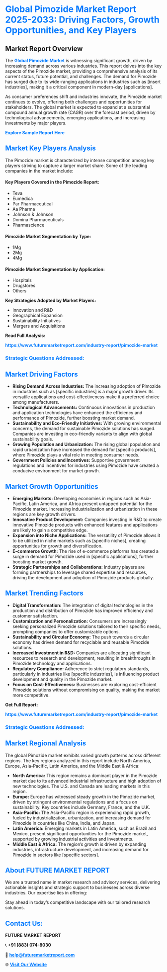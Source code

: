 <h1 style="color: #007BFF;">Global Pimozide Market Report 2025-2033: Driving Factors, Growth Opportunities, and Key Players</h1>

<section id="overview">
<h2>Market Report Overview</h2>
<p>The <a href="https://www.futuremarketreport.com/industry-report/pimozide-market" style="color: #007BFF; text-decoration: none;"><strong>Global Pimozide Market</strong></a> is witnessing significant growth, driven by increasing demand across various industries. This report delves into the key aspects of the Pimozide market, providing a comprehensive analysis of its current status, future potential, and challenges. The demand for Pimozide has surged due to its wide-ranging applications in industries such as [insert industries], making it a critical component in modern-day [applications].</p>
<p>As consumer preferences shift and industries innovate, the Pimozide market continues to evolve, offering both challenges and opportunities for stakeholders. The global market is expected to expand at a substantial compound annual growth rate (CAGR) over the forecast period, driven by technological advancements, emerging applications, and increasing investments by major players.</p>
</section>

<section id="overview">
<p><a href="https://www.futuremarketreport.com/request-sample/reportId=80151" style="color: #007BFF; text-decoration: none;"><strong>Explore Sample Report Here</strong></a></p>
</section>

<section id="key-players">
<h2 style="color: #007BFF;">Market Key Players Analysis</h2>
<p>The Pimozide market is characterized by intense competition among key players striving to capture a larger market share. Some of the leading companies in the market include:</p>
<h4>Key Players Covered in the Pimozide Report:</h4>
<ul><li>Teva</li><li>Eumedica</li><li>Par Pharmaceutical</li><li>Aa Pharma</li><li>Johnson &amp; Johnson</li><li>Domina Pharmaceuticals</li><li>Pharmascience</li></ul>
<h4>Pimozide Market Segmentation by Type:</h4>
<ul><li>1Mg</li><li>2Mg</li><li>4Mg</li></ul>

<h4>Pimozide Market Segmentation by Application:</h4>
<ul><li>Hospitals</li><li>Drugstores</li><li>Others</li></ul>
<p><strong>Key Strategies Adopted by Market Players:</strong></p>
<ul>
<li>Innovation and R&D</li>
<li>Geographical Expansion</li>
<li>Sustainability Initiatives</li>
<li>Mergers and Acquisitions</li>
</ul>
</section>

<section>
<p><strong>Read Full Analysis: </strong></p><a href="https://www.futuremarketreport.com/industry-report/pimozide-market" style="color: #007BFF; text-decoration: none;"><strong>https://www.futuremarketreport.com/industry-report/pimozide-market</strong></a>
<h3 style="color: #007BFF;">Strategic Questions Addressed:</h3>
</section>

<section id="driving-factors">
<h2 style="color: #007BFF;">Market Driving Factors</h2>
<ul>
<li><strong>Rising Demand Across Industries:</strong> The increasing adoption of Pimozide in industries such as [specific industries] is a major growth driver. Its versatile applications and cost-effectiveness make it a preferred choice among manufacturers.</li>
<li><strong>Technological Advancements:</strong> Continuous innovations in production and application technologies have enhanced the efficiency and performance of Pimozide, further boosting market demand.</li>
<li><strong>Sustainability and Eco-Friendly Initiatives:</strong> With growing environmental concerns, the demand for sustainable Pimozide solutions has surged. Companies are investing in eco-friendly variants to align with global sustainability goals.</li>
<li><strong>Growing Population and Urbanization:</strong> The rising global population and rapid urbanization have increased the demand for [specific products], where Pimozide plays a vital role in meeting consumer needs.</li>
<li><strong>Government Policies and Incentives:</strong> Supportive government regulations and incentives for industries using Pimozide have created a conducive environment for market growth.</li>
</ul>
</section>

<section id="growth-opportunities">
<h2 style="color: #007BFF;">Market Growth Opportunities</h2>
<ul>
<li><strong>Emerging Markets:</strong> Developing economies in regions such as Asia-Pacific, Latin America, and Africa present untapped potential for the Pimozide market. Increasing industrialization and urbanization in these regions are key growth drivers.</li>
<li><strong>Innovative Product Development:</strong> Companies investing in R&D to create innovative Pimozide products with enhanced features and applications are likely to gain a competitive edge.</li>
<li><strong>Expansion into Niche Applications:</strong> The versatility of Pimozide allows it to be utilized in niche markets such as [specific niches], creating opportunities for growth and diversification.</li>
<li><strong>E-commerce Growth:</strong> The rise of e-commerce platforms has created a surge in demand for Pimozide used in [specific applications], further boosting market growth.</li>
<li><strong>Strategic Partnerships and Collaborations:</strong> Industry players are forming partnerships to leverage shared expertise and resources, driving the development and adoption of Pimozide products globally.</li>
</ul>
</section>

<section id="trending-factors">
<h2 style="color: #007BFF;">Market Trending Factors</h2>
<ul>
<li><strong>Digital Transformation:</strong> The integration of digital technologies in the production and distribution of Pimozide has improved efficiency and customer satisfaction.</li>
<li><strong>Customization and Personalization:</strong> Consumers are increasingly seeking personalized Pimozide solutions tailored to their specific needs, prompting companies to offer customizable options.</li>
<li><strong>Sustainability and Circular Economy:</strong> The push towards a circular economy has driven demand for recyclable and reusable Pimozide solutions.</li>
<li><strong>Increased Investment in R&D:</strong> Companies are allocating significant resources to research and development, resulting in breakthroughs in Pimozide technology and applications.</li>
<li><strong>Regulatory Compliance:</strong> Adherence to strict regulatory standards, particularly in industries like [specific industries], is influencing product development and quality in the Pimozide market.</li>
<li><strong>Focus on Cost-Effectiveness:</strong> Businesses are exploring cost-efficient Pimozide solutions without compromising on quality, making the market more competitive.</li>
</ul>
</section>

<section>
<p><strong>Get Full Report: </strong></p><a href="https://www.futuremarketreport.com/industry-report/pimozide-market" style="color: #007BFF; text-decoration: none;"><strong>https://www.futuremarketreport.com/industry-report/pimozide-market</strong></a>
<h3 style="color: #007BFF;">Strategic Questions Addressed:</h3>
</section>


<section id="regional-analysis">
<h2 style="color: #007BFF;">Market Regional Analysis</h2>
<p>The global Pimozide market exhibits varied growth patterns across different regions. The key regions analyzed in this report include North America, Europe, Asia-Pacific, Latin America, and the Middle East & Africa:</p>
<ul>
<li><strong>North America:</strong> This region remains a dominant player in the Pimozide market due to its advanced industrial infrastructure and high adoption of new technologies. The U.S. and Canada are leading markets in this region.</li>
<li><strong>Europe:</strong> Europe has witnessed steady growth in the Pimozide market, driven by stringent environmental regulations and a focus on sustainability. Key countries include Germany, France, and the U.K.</li>
<li><strong>Asia-Pacific:</strong> The Asia-Pacific region is experiencing rapid growth, fueled by industrialization, urbanization, and increasing demand for Pimozide in countries like China, India, and Japan.</li>
<li><strong>Latin America:</strong> Emerging markets in Latin America, such as Brazil and Mexico, present significant opportunities for the Pimozide market, supported by growing industrial activities and investments.</li>
<li><strong>Middle East & Africa:</strong> The region’s growth is driven by expanding industries, infrastructure development, and increasing demand for Pimozide in sectors like [specific sectors].</li>
</ul>
</section>

<footer>
<h2 style="color: #007BFF;">About FUTURE MARKET REPORT</h2>
<p>We are a trusted name in market research and advisory services, delivering actionable insights and strategic support to businesses across diverse industries. Our expertise lies in offering:</p>

<p>Stay ahead in today’s competitive landscape with our tailored research solutions.</p>

<h2 style="color: #007BFF;">Contact Us:</h2>
<p><strong>FUTURE MARKET REPORT</strong></p>
<p>📞 <strong>+91 (883) 074-8030</strong></p>
<p>📧 <strong><a href="mailto:help@futuremarketreport.com" style="color: #007BFF;">help@futuremarketreport.com</a></strong></p>
<p>🌐 <strong><a href="https://www.futuremarketreport.com/" style="color: #007BFF;">Visit Our Website</a></strong></p>
</footer>